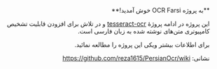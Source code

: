 <div dir="rtl">
**به پروژه OCR Farsi خوش آمدید!**

این پروژه در ادامه پروژهٔ [tesseract-ocr](http://code.google.com/p/tesseract-ocr/) و در تلاش برای افزودن قابلیت تشخیص کامپیوتری متن‌های نوشته شده به زبان فارسی است.

برای اطلاعات بیشتر ویکی این پروژه را مطالعه نمائيد.

نشانی: https://github.com/reza1615/PersianOcr/wiki